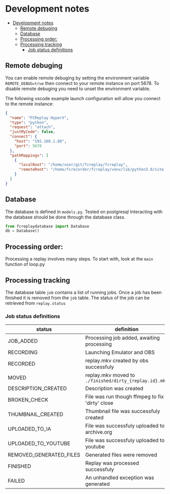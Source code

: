 # Development notes
<!--ts-->
   * [Development notes](#development-notes)
      * [Remote debuging](#remote-debuging)
      * [Database](#database)
      * [Processing order:](#processing-order)
      * [Processing tracking](#processing-tracking)
         * [Job status definitions](#job-status-definitions)

<!-- Added by: gino, at: Wed 05 Aug 2020 08:44:49 PM NZST -->

<!--te-->

## Remote debuging
You can enable remote debuging by setting the environment variable `REMOTE_DEBUG=true` then connect to your remote instance on port 5678. To disable remote debuging you need to unset the environment variable.

The following vscode example launch configuration will allow you connect to the remote instance:
```json
{
  "name": "FCReplay HyperV",
  "type": "python",
  "request": "attach",
  "justMyCode": false,
  "connect": {
    "host": "192.168.1.88",
    "port": 5678
  },
  "pathMappings": [
    {
      "localRoot": "/home/user/git/fcreplay/fcreplay",
      "remoteRoot": "/home/fcrecorder/fcreplay/venv/lib/python3.8/site-packages/fcreplay-0.9-py3.8.egg/fcreplay"
    }
  ]
}
```

## Database
The database is defined in `models.py`. Tested on postgresql
Interacting with the database should be done through the database class.
```python
from fcreplaydatabase import Database
db = Database()
```

## Processing order:
Processing a replay involves many steps. To start with, look at the `main` function of loop.py

## Processing tracking
The database table `job` contains a list of running jobs. Once a job has been finished it is removed from the `job` table. The status of the job can be retrieved from `replay.status` 

### Job status definitions
|status|definition|
|-|-|
|JOB_ADDED|Processing job added, awaiting processing|
|RECORDING|Launching Emulator and OBS|
|RECORDED|replay.mkv created by obs successfuly|
|MOVED|replay.mkv moved to `./finished/dirty_{replay.id}.mkv`|
|DESCRIPTION_CREATED| Description was created |
|BROKEN_CHECK| File was run though ffmpeg to fix a 'dirty' close |
|THUMBNAIL_CREATED| Thumbnail file was successfuly created |
|UPLOADED_TO_IA| File was successfuly uploaded to archive.org
|UPLOADED_TO_YOUTUBE| File was successfuly uploaded to youtube |
|REMOVED_GENERATED_FILES| Generated files were removed |
|FINISHED| Replay was processed successfuly |
|FAILED|An unhandled exception was generated |